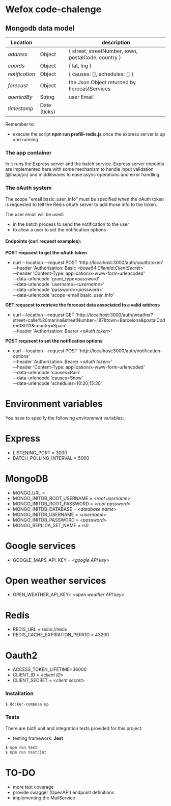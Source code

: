 # Wefox code-chalenge

## Mongodb data model

| Location       |              | description                                         |
| -------------- | ------------ | --------------------------------------------------- |
| _address_      | Object       | { street, streetNumber, town, postalCode, country } |
| _coords_       | Object       | { lat, lng }                                        |
| _notification_ | Object       | { causes: [], schedules: [] }                       |
| _forecast_     | Object       | the Json Object returned by ForecastServices        |
| _queriedBy_    | String       | user Email                                          |
| _timestamp_    | Date (ticks) |

Remember to:

- execute the script **npm run prefill-redis.js** once the express server is up and running

### The app container

In it runs the Express server and the batch service.
Express server enpoints are implemented here with some mechanism to handle input validation (@hapi/joi) and middlewares to ease async operations and error handling.

### The oAuth system

The scope "email basic_user_info" must be specified when the oAuth token is requested to tell the Redis oAuth server to add those info to the token.

The user email will be used:
  - in the batch process to send the notification to the user
  - to allow a user to set the notification options

#### Endpoints (curl request examples):

**POST requsest to get the oAuth token**

- curl --location --request POST 'http://localhost:3000/auth/oauth/token' \
  --header 'Authorization: Basic <*base64 ClientId:ClientSecret*>' \
  --header 'Content-Type: application/x-www-form-urlencoded' \
  --data-urlencode 'grant_type=password' \
  --data-urlencode 'username=<*username*>' \
  --data-urlencode 'password=<*password*>' \
  --data-urlencode 'scope=email basic_user_info'

**GET requsest to retrieve the forecast data associated to a valid address**

- curl --location --request GET 'http://localhost:3000/auth/weather?street=calle%20marina&streetNumber=187&town=Barcelona&postalCode=08013&country=Spain' \
  --header 'Authorization: Bearer <*oAuth token*>'

**POST requsest to set the notification options**

- curl --location --request POST 'http://localhost:3000/auth/notification-options' \
  --header 'Authorization: Bearer <*oAuth token*>' \
  --header 'Content-Type: application/x-www-form-urlencoded' \
  --data-urlencode 'causes=Rain' \
  --data-urlencode 'causes=Snow' \
  --data-urlencode 'schedules=10:30;15:30'

# Environment variables

You have to specify the following _environment_ variables:

# Express

- LISTENING_PORT = 3000
- BATCH_POLLING_INTERVAL = 5000

# MongoDB

- MONGO_URL = <mongo db coonnection string>
- MONGO_INITDB_ROOT_USERNAME = <*root username*>
- MONGO_INITDB_ROOT_PASSWORD = <*root password*>
- MONGO_INITDB_DATABASE = <*database name*>
- MONGO_INITDB_USERNAME = <*username*>
- MONGO_INITDB_PASSWORD = <*password*>
- MONGO_REPLICA_SET_NAME = rs0

# Google services

- GOOGLE_MAPS_API_KEY = <*google API key*>

# Open weather services

- OPEN_WEATHER_API_KEY= <*open weather API key*>

# Redis

- REDIS_URL = redis://redis
- REDIS_CACHE_EXPIRATION_PERIOD = 43200

# Oauth2

- ACCESS_TOKEN_LIFETIME=36000
- CLIENT_ID = <*client ID*>
- CLIENT_SECRET = <*client secret*>

### Installation

```sh
$ docker-compose up
```

### Tests

There are both unit and integration tests provided for this project:

- testing framework: **Jest**

```sh
$ npm run test
$ npm run test:int
```

# TO-DO

- more test coverage
- provide swagger (OpenAPI) endpoint definitions
- implementing the MailService
